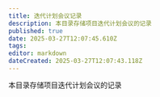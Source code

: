 ```yaml
---
title: 迭代计划会议记录
description: 本目录存储项目迭代计划会议的记录
published: true
date: 2025-03-27T12:07:45.610Z
tags: 
editor: markdown
dateCreated: 2025-03-27T12:07:43.118Z
---
```


本目录存储项目迭代计划会议的记录